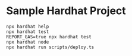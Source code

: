 # Sample Hardhat Project

```shell
npx hardhat help
npx hardhat test
REPORT_GAS=true npx hardhat test
npx hardhat node
npx hardhat run scripts/deploy.ts
```
